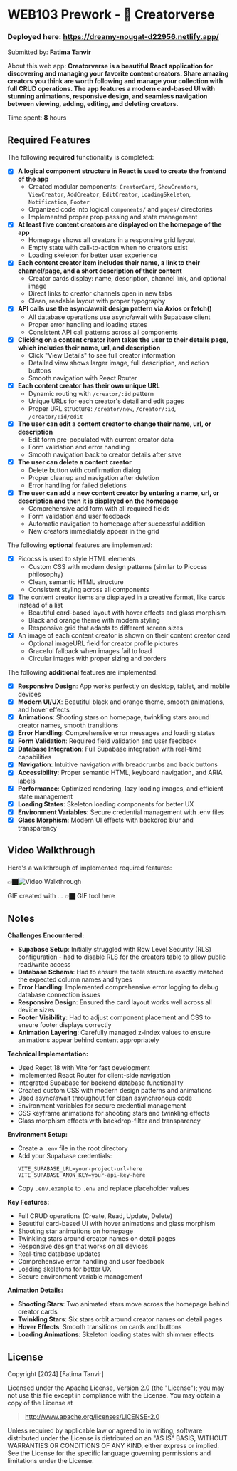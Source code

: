 # WEB103 Prework - 💫 Creatorverse

### Deployed here: https://dreamy-nougat-d22956.netlify.app/ 

Submitted by: **Fatima Tanvir**

About this web app: **Creatorverse is a beautiful React application for discovering and managing your favorite content creators. Share amazing creators you think are worth following and manage your collection with full CRUD operations. The app features a modern card-based UI with stunning animations, responsive design, and seamless navigation between viewing, adding, editing, and deleting creators.**

Time spent: **8** hours

## Required Features

The following **required** functionality is completed:

<!-- 👉🏿👉🏿👉🏿 Make sure to check off completed functionality below -->
- [x] **A logical component structure in React is used to create the frontend of the app**
  - Created modular components: `CreatorCard`, `ShowCreators`, `ViewCreator`, `AddCreator`, `EditCreator`, `LoadingSkeleton`, `Notification`, `Footer`
  - Organized code into logical `components/` and `pages/` directories
  - Implemented proper prop passing and state management
- [x] **At least five content creators are displayed on the homepage of the app**
  - Homepage shows all creators in a responsive grid layout
  - Empty state with call-to-action when no creators exist
  - Loading skeleton for better user experience
- [x] **Each content creator item includes their name, a link to their channel/page, and a short description of their content**
  - Creator cards display: name, description, channel link, and optional image
  - Direct links to creator channels open in new tabs
  - Clean, readable layout with proper typography
- [x] **API calls use the async/await design pattern via Axios or fetch()**
  - All database operations use async/await with Supabase client
  - Proper error handling and loading states
  - Consistent API call patterns across all components
- [x] **Clicking on a content creator item takes the user to their details page, which includes their name, url, and description**
  - Click "View Details" to see full creator information
  - Detailed view shows larger image, full description, and action buttons
  - Smooth navigation with React Router
- [x] **Each content creator has their own unique URL**
  - Dynamic routing with `/creator/:id` pattern
  - Unique URLs for each creator's detail and edit pages
  - Proper URL structure: `/creator/new`, `/creator/:id`, `/creator/:id/edit`
- [x] **The user can edit a content creator to change their name, url, or description**
  - Edit form pre-populated with current creator data
  - Form validation and error handling
  - Smooth navigation back to creator details after save
- [x] **The user can delete a content creator**
  - Delete button with confirmation dialog
  - Proper cleanup and navigation after deletion
  - Error handling for failed deletions
- [x] **The user can add a new content creator by entering a name, url, or description and then it is displayed on the homepage**
  - Comprehensive add form with all required fields
  - Form validation and user feedback
  - Automatic navigation to homepage after successful addition
  - New creators immediately appear in the grid

The following **optional** features are implemented:

- [x] Picocss is used to style HTML elements
  - Custom CSS with modern design patterns (similar to Picocss philosophy)
  - Clean, semantic HTML structure
  - Consistent styling across all components
- [x] The content creator items are displayed in a creative format, like cards instead of a list
  - Beautiful card-based layout with hover effects and glass morphism
  - Black and orange theme with modern styling
  - Responsive grid that adapts to different screen sizes
- [x] An image of each content creator is shown on their content creator card
  - Optional imageURL field for creator profile pictures
  - Graceful fallback when images fail to load
  - Circular images with proper sizing and borders

The following **additional** features are implemented:

* [x] **Responsive Design**: App works perfectly on desktop, tablet, and mobile devices
* [x] **Modern UI/UX**: Beautiful black and orange theme, smooth animations, and hover effects
* [x] **Animations**: Shooting stars on homepage, twinkling stars around creator names, smooth transitions
* [x] **Error Handling**: Comprehensive error messages and loading states
* [x] **Form Validation**: Required field validation and user feedback
* [x] **Database Integration**: Full Supabase integration with real-time capabilities
* [x] **Navigation**: Intuitive navigation with breadcrumbs and back buttons
* [x] **Accessibility**: Proper semantic HTML, keyboard navigation, and ARIA labels
* [x] **Performance**: Optimized rendering, lazy loading images, and efficient state management
* [x] **Loading States**: Skeleton loading components for better UX
* [x] **Environment Variables**: Secure credential management with .env files
* [x] **Glass Morphism**: Modern UI effects with backdrop blur and transparency

## Video Walkthrough

Here's a walkthrough of implemented required features:

👉🏿<img src='http://i.imgur.com/link/to/your/gif/file.gif' title='Video Walkthrough' width='' alt='Video Walkthrough' />

<!-- Replace this with whatever GIF tool you used! -->
GIF created with ...  👉🏿 GIF tool here
<!-- Recommended tools:
[Kap](https://getkap.co/) for macOS
[ScreenToGif](https://www.screentogif.com/) for Windows
[peek](https://github.com/phw/peek) for Linux. -->

## Notes

**Challenges Encountered:**
- **Supabase Setup**: Initially struggled with Row Level Security (RLS) configuration - had to disable RLS for the creators table to allow public read/write access
- **Database Schema**: Had to ensure the table structure exactly matched the expected column names and types
- **Error Handling**: Implemented comprehensive error logging to debug database connection issues
- **Responsive Design**: Ensured the card layout works well across all device sizes
- **Footer Visibility**: Had to adjust component placement and CSS to ensure footer displays correctly
- **Animation Layering**: Carefully managed z-index values to ensure animations appear behind content appropriately

**Technical Implementation:**
- Used React 18 with Vite for fast development
- Implemented React Router for client-side navigation
- Integrated Supabase for backend database functionality
- Created custom CSS with modern design patterns and animations
- Used async/await throughout for clean asynchronous code
- Environment variables for secure credential management
- CSS keyframe animations for shooting stars and twinkling effects
- Glass morphism effects with backdrop-filter and transparency

**Environment Setup:**
- Create a `.env` file in the root directory
- Add your Supabase credentials:
  ```
  VITE_SUPABASE_URL=your-project-url-here
  VITE_SUPABASE_ANON_KEY=your-api-key-here
  ```
- Copy `.env.example` to `.env` and replace placeholder values

**Key Features:**
- Full CRUD operations (Create, Read, Update, Delete)
- Beautiful card-based UI with hover animations and glass morphism
- Shooting star animations on homepage
- Twinkling stars around creator names on detail pages
- Responsive design that works on all devices
- Real-time database updates
- Comprehensive error handling and user feedback
- Loading skeletons for better UX
- Secure environment variable management

**Animation Details:**
- **Shooting Stars**: Two animated stars move across the homepage behind creator cards
- **Twinkling Stars**: Six stars orbit around creator names on detail pages
- **Hover Effects**: Smooth transitions on cards and buttons
- **Loading Animations**: Skeleton loading states with shimmer effects

## License

Copyright [2024] [Fatima Tanvir]

Licensed under the Apache License, Version 2.0 (the "License"); you may not use this file except in compliance with the License. You may obtain a copy of the License at

> http://www.apache.org/licenses/LICENSE-2.0

Unless required by applicable law or agreed to in writing, software distributed under the License is distributed on an "AS IS" BASIS, WITHOUT WARRANTIES OR CONDITIONS OF ANY KIND, either express or implied. See the License for the specific language governing permissions and limitations under the License.
